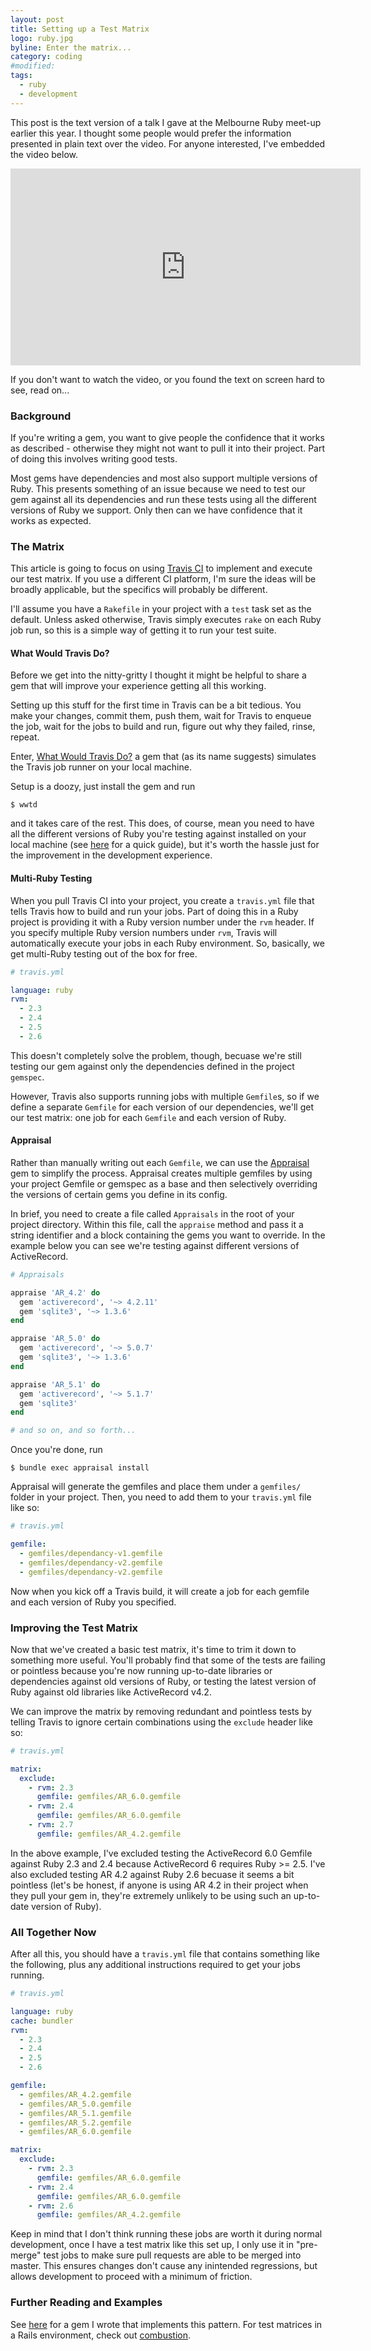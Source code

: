 ```yaml
---
layout: post
title: Setting up a Test Matrix
logo: ruby.jpg
byline: Enter the matrix...
category: coding
#modified:
tags:
  - ruby
  - development
---
```


This post is the text version of a talk I gave at the Melbourne Ruby meet-up earlier this year. I thought some people would prefer the information presented in plain text over the video. For anyone interested, I've embedded the video below.

<iframe width="560" height="315" src="https://www.youtube.com/embed/JAaSsZf7iuE" frameborder="0" allow="accelerometer; autoplay; encrypted-media; gyroscope; picture-in-picture" allowfullscreen></iframe>

If you don't want to watch the video, or you found the text on screen hard to see, read on...

### Background

If you're writing a gem, you want to give people the confidence that it works as described - otherwise they might not want to pull it into their project. Part of doing this involves writing good tests.

Most gems have dependencies and most also support multiple versions of Ruby. This presents something of an issue because we need to test our gem against all its dependencies and run these tests using all the different versions of Ruby we support. Only then can we have confidence that it works as expected.

### The Matrix

This article is going to focus on using [Travis CI](https://travis-ci.org/) to implement and execute our test matrix. If you use a different CI platform, I'm sure the ideas will be broadly applicable, but the specifics will probably be different.

I'll assume you have a `Rakefile` in your project with a `test` task set as the default. Unless asked otherwise, Travis simply executes `rake` on each Ruby job run, so this is a simple way of getting it to run your test suite.

#### What Would Travis Do?

Before we get into the nitty-gritty I thought it might be helpful to share a gem that will improve your experience getting all this working.

Setting up this stuff for the first time in Travis can be a bit tedious. You make your changes, commit them, push them, wait for Travis to enqueue the job, wait for the jobs to build and run, figure out why they failed, rinse, repeat.

Enter, [What Would Travis Do?](https://github.com/grosser/wwtd) a gem that (as its name suggests) simulates the Travis job runner on your local machine.

Setup is a doozy, just install the gem and run

```
$ wwtd
```

and it takes care of the rest. This does, of course, mean you need to have all the different versions of Ruby you're testing against installed on your local machine (see [here](https://syntheta.se/coding/2018/12/09/getting-started-with-ruby.html) for a quick guide), but it's worth the hassle just for the improvement in the development experience.

#### Multi-Ruby Testing

When you pull Travis CI into your project, you create a `travis.yml` file that tells Travis how to build and run your jobs. Part of doing this in a Ruby project is providing it with a Ruby version number under the `rvm` header. If you specify multiple Ruby version numbers under `rvm`, Travis will automatically execute your jobs in each Ruby environment. So, basically, we get multi-Ruby testing out of the box for free.

```yml
# travis.yml

language: ruby
rvm:
  - 2.3
  - 2.4
  - 2.5
  - 2.6
```

This doesn't completely solve the problem, though, becuase we're still testing our gem against only the dependencies defined in the project `gemspec`.

However, Travis also supports running jobs with multiple `Gemfile`s, so if we define a separate `Gemfile` for each version of our dependencies, we'll get our test matrix: one job for each `Gemfile` and each version of Ruby.

#### Appraisal

Rather than manually writing out each `Gemfile`, we can use the [Appraisal](https://github.com/thoughtbot/appraisal) gem to simplify the process. Appraisal creates multiple gemfiles by using your project Gemfile or gemspec as a base and then selectively overriding the versions of certain gems you define in its config.

In brief, you need to create a file called `Appraisals` in the root of your project directory. Within this file, call the `appraise` method and pass it a string identifier and a block containing the gems you want to override. In the example below you can see we're testing against different versions of ActiveRecord.


```ruby
# Appraisals

appraise 'AR_4.2' do
  gem 'activerecord', '~> 4.2.11'
  gem 'sqlite3', '~> 1.3.6'
end

appraise 'AR_5.0' do
  gem 'activerecord', '~> 5.0.7'
  gem 'sqlite3', '~> 1.3.6'
end

appraise 'AR_5.1' do
  gem 'activerecord', '~> 5.1.7'
  gem 'sqlite3'
end

# and so on, and so forth...
```

Once you're done, run

```
$ bundle exec appraisal install
```

Appraisal will generate the gemfiles and place them under a `gemfiles/` folder in your project. Then, you need to add them to your `travis.yml` file like so:

```yml
# travis.yml

gemfile:
  - gemfiles/dependancy-v1.gemfile
  - gemfiles/dependancy-v2.gemfile
  - gemfiles/dependancy-v2.gemfile
```

Now when you kick off a Travis build, it will create a job for each gemfile and each version of Ruby you specified.

### Improving the Test Matrix

Now that we've created a basic test matrix, it's time to trim it down to something more useful. You'll probably find that some of the tests are failing or pointless because you're now running up-to-date libraries or dependencies against old versions of Ruby, or testing the latest version of Ruby against old libraries like ActiveRecord v4.2.

We can improve the matrix by removing redundant and pointless tests by telling Travis to ignore certain combinations using the `exclude` header like so:

```yml
# travis.yml

matrix:
  exclude:
    - rvm: 2.3
      gemfile: gemfiles/AR_6.0.gemfile
    - rvm: 2.4
      gemfile: gemfiles/AR_6.0.gemfile
    - rvm: 2.7
      gemfile: gemfiles/AR_4.2.gemfile
```

In the above example, I've excluded testing the ActiveRecord 6.0 Gemfile against Ruby 2.3 and 2.4 because ActiveRecord 6 requires Ruby >= 2.5. I've also excluded testing AR 4.2 against Ruby 2.6 becuase it seems a bit pointless (let's be honest, if anyone is using AR 4.2 in their project when they pull your gem in, they're extremely unlikely to be using such an up-to-date version of Ruby).

### All Together Now

After all this, you should have a `travis.yml` file that contains something like the following, plus any additional instructions required to get your jobs running.

```yml
# travis.yml

language: ruby
cache: bundler
rvm:
  - 2.3
  - 2.4
  - 2.5
  - 2.6

gemfile:
  - gemfiles/AR_4.2.gemfile
  - gemfiles/AR_5.0.gemfile
  - gemfiles/AR_5.1.gemfile
  - gemfiles/AR_5.2.gemfile
  - gemfiles/AR_6.0.gemfile

matrix:
  exclude:
    - rvm: 2.3
      gemfile: gemfiles/AR_6.0.gemfile
    - rvm: 2.4
      gemfile: gemfiles/AR_6.0.gemfile
    - rvm: 2.6
      gemfile: gemfiles/AR_4.2.gemfile
```

Keep in mind that I don't think running these jobs are worth it during normal development, once I have a test matrix like this set up, I only use it in "pre-merge" test jobs to make sure pull requests are able to be merged into master. This ensures changes don't cause any inintended regressions, but allows development to proceed with a minimum of friction.

### Further Reading and Examples

See [here](https://github.com/StaphSynth/has_protected_token) for a gem I wrote that implements this pattern.
For test matrices in a Rails environment, check out [combustion](https://github.com/pat/combustion).
